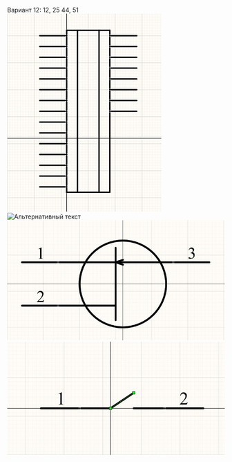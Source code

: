 Вариант 12: 12, 25 44, 51<br/>
![Альтернативный текст](УГП-К572ПВ4.JPG "12")
![Альтернативный текст](УГП-КМА6А-М4.JPG"25")
![Альтернативный текст](УГП-КП303.JPG "44")
![Альтернативный текст](УГП-Т1.JPG "51")
